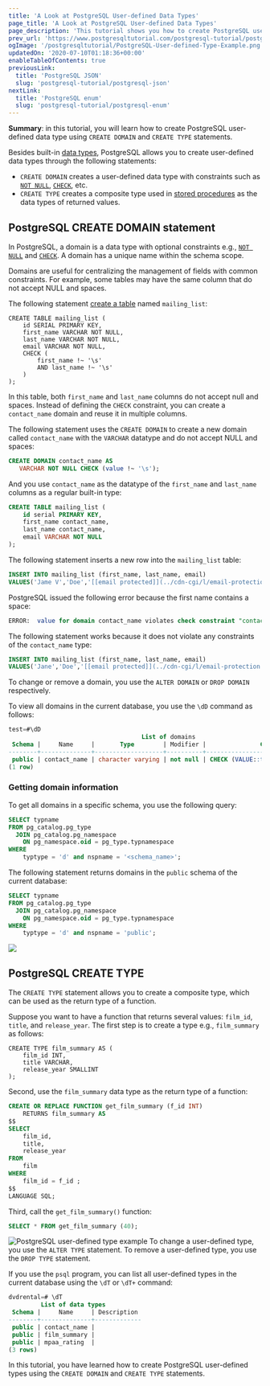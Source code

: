 ```yaml
---
title: 'A Look at PostgreSQL User-defined Data Types'
page_title: 'A Look at PostgreSQL User-defined Data Types'
page_description: 'This tutorial shows you how to create PostgreSQL user-defined data type using CREATE DOMAIN and CREATE TYPE statements.'
prev_url: 'https://www.postgresqltutorial.com/postgresql-tutorial/postgresql-user-defined-data-types/'
ogImage: '/postgresqltutorial/PostgreSQL-User-defined-Type-Example.png'
updatedOn: '2020-07-10T01:18:36+00:00'
enableTableOfContents: true
previousLink:
  title: 'PostgreSQL JSON'
  slug: 'postgresql-tutorial/postgresql-json'
nextLink:
  title: 'PostgreSQL enum'
  slug: 'postgresql-tutorial/postgresql-enum'
---
```


**Summary**: in this tutorial, you will learn how to create PostgreSQL user\-defined data type using `CREATE DOMAIN` and `CREATE TYPE` statements.

Besides built\-in [data types](postgresql-data-types), PostgreSQL allows you to create user\-defined data types through the following statements:

- `CREATE DOMAIN` creates a user\-defined data type with constraints such as [`NOT NULL`](postgresql-not-null-constraint), [`CHECK`](postgresql-check-constraint), etc.
- `CREATE TYPE` creates a composite type used in [stored procedures](https://neon.tech/postgresql/postgresql-plpgsql) as the data types of returned values.

## PostgreSQL CREATE DOMAIN statement

In PostgreSQL, a domain is a data type with optional constraints e.g., [`NOT NULL`](postgresql-not-null-constraint) and [`CHECK`](postgresql-check-constraint). A domain has a unique name within the schema scope.

Domains are useful for centralizing the management of fields with common constraints. For example, some tables may have the same column that do not accept NULL and spaces.

The following statement [create a table](postgresql-create-table) named `mailing_list`:

```sqlsql
CREATE TABLE mailing_list (
    id SERIAL PRIMARY KEY,
    first_name VARCHAR NOT NULL,
    last_name VARCHAR NOT NULL,
    email VARCHAR NOT NULL,
    CHECK (
        first_name !~ '\s'
        AND last_name !~ '\s'
    )
);
```

In this table, both `first_name` and `last_name` columns do not accept null and spaces. Instead of defining the `CHECK` constraint, you can create a `contact_name` domain and reuse it in multiple columns.

The following statement uses the `CREATE DOMAIN` to create a new domain called `contact_name` with the `VARCHAR` datatype and do not accept NULL and spaces:

```sql
CREATE DOMAIN contact_name AS
   VARCHAR NOT NULL CHECK (value !~ '\s');
```

And you use `contact_name` as the datatype of the `first_name` and `last_name` columns as a regular built\-in type:

```sql
CREATE TABLE mailing_list (
    id serial PRIMARY KEY,
    first_name contact_name,
    last_name contact_name,
    email VARCHAR NOT NULL
);
```

The following statement inserts a new row into the `mailing_list` table:

```sql
INSERT INTO mailing_list (first_name, last_name, email)
VALUES('Jame V','Doe','[[email protected]](../cdn-cgi/l/email-protection.html)');
```

PostgreSQL issued the following error because the first name contains a space:

```sql
ERROR:  value for domain contact_name violates check constraint "contact_name_check"

```

The following statement works because it does not violate any constraints of the `contact_name` type:

```sql
INSERT INTO mailing_list (first_name, last_name, email)
VALUES('Jane','Doe','[[email protected]](../cdn-cgi/l/email-protection.html)');
```

To change or remove a domain, you use the `ALTER DOMAIN` or `DROP DOMAIN` respectively.

To view all domains in the current database, you use the `\dD` command as follows:

```sql
test=#\dD
                                     List of domains
 Schema |     Name     |       Type        | Modifier |               Check
--------+--------------+-------------------+----------+-----------------------------------
 public | contact_name | character varying | not null | CHECK (VALUE::text !~ '\s'::text)
(1 row)

```

### Getting domain information

To get all domains in a specific schema, you use the following query:

```sql
SELECT typname
FROM pg_catalog.pg_type
  JOIN pg_catalog.pg_namespace
  	ON pg_namespace.oid = pg_type.typnamespace
WHERE
	typtype = 'd' and nspname = '<schema_name>';
```

The following statement returns domains in the `public` schema of the current database:

```sql
SELECT typname
FROM pg_catalog.pg_type
  JOIN pg_catalog.pg_namespace
  	ON pg_namespace.oid = pg_type.typnamespace
WHERE
	typtype = 'd' and nspname = 'public';
```

![](/postgresqltutorial/PostgreSQL-User-defined-Type-Example.png)

## PostgreSQL CREATE TYPE

The `CREATE TYPE` statement allows you to create a composite type, which can be used as the return type of a function.

Suppose you want to have a function that returns several values: `film_id`, `title`, and `release_year`. The first step is to create a type e.g., `film_summary` as follows:

```
CREATE TYPE film_summary AS (
    film_id INT,
    title VARCHAR,
    release_year SMALLINT
);

```

Second, use the `film_summary` data type as the return type of a function:

```sql
CREATE OR REPLACE FUNCTION get_film_summary (f_id INT)
    RETURNS film_summary AS
$$
SELECT
    film_id,
    title,
    release_year
FROM
    film
WHERE
    film_id = f_id ;
$$
LANGUAGE SQL;
```

Third, call the `get_film_summary()` function:

```sql
SELECT * FROM get_film_summary (40);
```

![PostgreSQL user-defined type example](/postgresqltutorial/postgresql-user-defined-type.png)
To change a user\-defined type, you use the `ALTER TYPE` statement. To remove a user\-defined type, you use the `DROP TYPE` statement.

If you use the `psql` program, you can list all user\-defined types in the current database using the `\dT` or `\dT+` command:

```sql
dvdrental=# \dT
         List of data types
 Schema |     Name     | Description
--------+--------------+-------------
 public | contact_name |
 public | film_summary |
 public | mpaa_rating  |
(3 rows)
```

In this tutorial, you have learned how to create PostgreSQL user\-defined types using the `CREATE DOMAIN` and `CREATE TYPE` statements.
